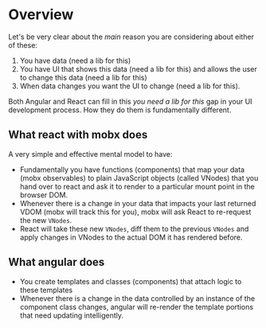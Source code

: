 # Overview
Let's be very clear about the *main* reason you are considering about either of these:

1. You have data (need a lib for this)
2. You have UI that shows this data (need a lib for this) and allows the user to change this data (need a lib for this)
3. When data changes you want the UI to change (need a lib for this).

Both Angular and React can fill in this _you need a lib for this_ gap in your UI development process. How they do them is fundamentally different.

## What react with mobx does
A very simple and effective mental model to have: 

* Fundamentally you have functions (components) that map your data (mobx observables) to plain JavaScript objects (called VNodes) that you hand over to react and ask it to render to a particular mount point in the browser DOM. 
* Whenever there is a change in your data that impacts your last returned VDOM (mobx will track this for you), mobx will ask React to re-request the new `VNodes`. 
* React will take these new `VNodes`, diff them to the previous `VNodes` and apply changes in VNodes to the actual DOM it has rendered before. 

## What angular does

* You create templates and classes (components) that attach logic to these templates 
* Whenever there is a change in the data controlled by an instance of the component class changes, angular will re-render the template portions that need updating intelligently.
